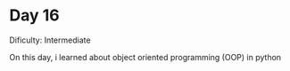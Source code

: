 # Day 16
<p>Dificulty: Intermediate</p>
<p>On this day, i learned about object oriented programming (OOP) in python</p>
